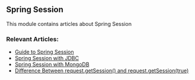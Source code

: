 ## Spring Session

This module contains articles about Spring Session

### Relevant Articles: 
- [Guide to Spring Session](https://www.baeldung.com/spring-session)
- [Spring Session with JDBC](https://www.baeldung.com/spring-session-jdbc)
- [Spring Session with MongoDB](https://www.baeldung.com/spring-session-mongodb)
- [Difference Between request.getSession() and request.getSession(true)](http://inprogress.baeldung.com/?p=215685&preview=true) 
